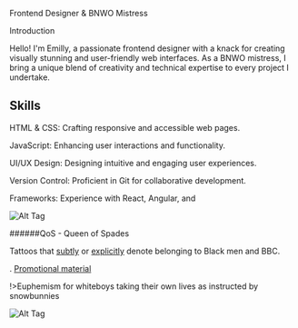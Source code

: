 Frontend Designer & BNWO Mistress

Introduction

Hello! I'm Emilly, a passionate frontend designer with a knack for creating visually stunning and user-friendly web interfaces. As a BNWO mistress, I bring a unique blend of creativity and technical expertise to every project I undertake.

## Skills

  HTML & CSS: Crafting responsive and accessible web pages.

  JavaScript: Enhancing user interactions and functionality.

  UI/UX Design: Designing intuitive and engaging user experiences.

  Version Control: Proficient in Git for collaborative development.

   Frameworks: Experience with React, Angular, and 
    

![Alt Tag](https://files.catbox.moe/u0rgtj.png)


######QoS - Queen of Spades

Tattoos that [subtly](https://img.booru.org/blacked//images/59/3eefd640c623ba47af021c0d68a5780877b8d4bc.jpeg) or [explicitly](https://img.booru.org/blacked//images/47/33a9b367b3195d28f65c50c1d63735da397557be.jpg) denote belonging to Black men and BBC. 


. [Promotional material](https://img.booru.org/blacked//images/71/269731cffc8c0970b7e2300f11edfda33c3f7c0d.png)

!>Euphemism for whiteboys taking their own lives as instructed by snowbunnies

![Alt Tag](https://files.catbox.moe/rcmsih.jpg)


